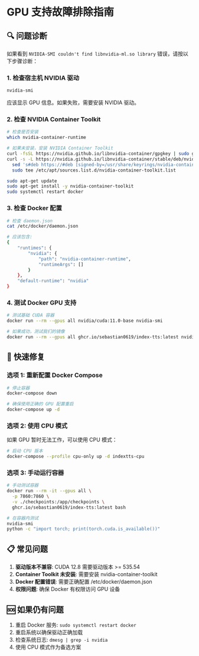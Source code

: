# GPU 支持故障排除指南

## 🔍 问题诊断

如果看到 `NVIDIA-SMI couldn't find libnvidia-ml.so library` 错误，请按以下步骤诊断：

### 1. 检查宿主机 NVIDIA 驱动
```bash
nvidia-smi
```
应该显示 GPU 信息。如果失败，需要安装 NVIDIA 驱动。

### 2. 检查 NVIDIA Container Toolkit
```bash
# 检查是否安装
which nvidia-container-runtime

# 如果未安装，安装 NVIDIA Container Toolkit
curl -fsSL https://nvidia.github.io/libnvidia-container/gpgkey | sudo gpg --dearmor -o /usr/share/keyrings/nvidia-container-toolkit-keyring.gpg
curl -s -L https://nvidia.github.io/libnvidia-container/stable/deb/nvidia-container-toolkit.list | \
  sed 's#deb https://#deb [signed-by=/usr/share/keyrings/nvidia-container-toolkit-keyring.gpg] https://#g' | \
  sudo tee /etc/apt/sources.list.d/nvidia-container-toolkit.list

sudo apt-get update
sudo apt-get install -y nvidia-container-toolkit
sudo systemctl restart docker
```

### 3. 检查 Docker 配置
```bash
# 检查 daemon.json
cat /etc/docker/daemon.json

# 应该包含:
{
    "runtimes": {
        "nvidia": {
            "path": "nvidia-container-runtime",
            "runtimeArgs": []
        }
    },
    "default-runtime": "nvidia"
}
```

### 4. 测试 Docker GPU 支持
```bash
# 测试基础 CUDA 容器
docker run --rm --gpus all nvidia/cuda:11.0-base nvidia-smi

# 如果成功，测试我们的镜像
docker run --rm --gpus all ghcr.io/sebastian0619/index-tts:latest nvidia-smi
```

## 🔧 快速修复

### 选项 1: 重新配置 Docker Compose
```bash
# 停止容器
docker-compose down

# 确保使用正确的 GPU 配置重启
docker-compose up -d
```

### 选项 2: 使用 CPU 模式
如果 GPU 暂时无法工作，可以使用 CPU 模式：
```bash
# 启动 CPU 版本
docker-compose --profile cpu-only up -d indextts-cpu
```

### 选项 3: 手动运行容器
```bash
# 手动测试容器
docker run --rm -it --gpus all \
  -p 7860:7860 \
  -v ./checkpoints:/app/checkpoints \
  ghcr.io/sebastian0619/index-tts:latest bash

# 在容器内测试
nvidia-smi
python -c "import torch; print(torch.cuda.is_available())"
```

## 📋 常见问题

1. **驱动版本不兼容**: CUDA 12.8 需要驱动版本 >= 535.54
2. **Container Toolkit 未安装**: 需要安装 nvidia-container-toolkit
3. **Docker 配置错误**: 需要正确配置 /etc/docker/daemon.json
4. **权限问题**: 确保 Docker 有权限访问 GPU 设备

## 🆘 如果仍有问题

1. 重启 Docker 服务: `sudo systemctl restart docker`
2. 重启系统以确保驱动正确加载
3. 检查系统日志: `dmesg | grep -i nvidia`
4. 使用 CPU 模式作为备选方案
